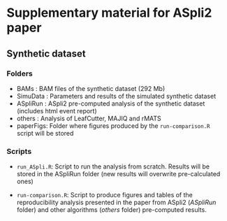 # Supplementary material for ASpli2 paper

## Synthetic dataset
### Folders
- BAMs     : BAM files of the synthetic dataset (292 Mb)
- SimuData : Parameters and results of the simulated synthetic dataset
- ASpliRun : ASpli2 pre-computed analysis of the synthetic dataset (includes html event report)
- others   : Analysis of LeafCutter, MAJIQ and rMATS
- paperFigs: Folder where figures produced by the `run-comparison.R` script will be stored

### Scripts


- `run_ASpli.R`: Script to run the analysis from scratch. Results will be stored 
in the ASpliRun folder (new results will overwrite pre-calculated ones)
 
- `run-comparison.R`: Script to produce figures and tables of the reproducibility 
analysis presented in the paper from ASpli2 (*ASpliRun* folder) and 
other algorithms (*others* folder) pre-computed results.


